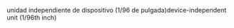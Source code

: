 <span data-ttu-id="4d674-101">unidad independiente de dispositivo (1/96 de pulgada)</span><span class="sxs-lookup"><span data-stu-id="4d674-101">device-independent unit (1/96th inch)</span></span>